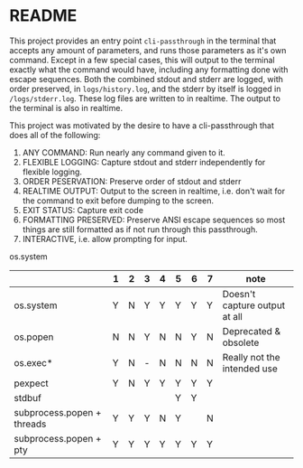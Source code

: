 # README

This project provides an entry point `cli-passthrough` in the terminal that accepts any amount of parameters, and runs those parameters as it's own command. Except in a few special cases, this will output to the terminal exactly what the command would have, including any formatting done with escape sequences. Both the combined stdout and stderr are logged, with order preserved, in `logs/history.log`, and the stderr by itself is logged in `/logs/stderr.log`. These log files are written to in realtime. The output to the terminal is also in realtime.

This project was motivated by the desire to have a cli-passthrough that does all of the following:

1. ANY COMMAND: Run nearly any command given to it.
2. FLEXIBLE LOGGING: Capture stdout and stderr independently for flexible logging.
3. ORDER PESERVATION: Preserve order of stdout and stderr
4. REALTIME OUTPUT: Output to the screen in realtime, i.e. don't wait for the command to exit before dumping to the screen.
5. EXIT STATUS: Capture exit code
6. FORMATTING PRESERVED: Preserve ANSI escape sequences so most things are still formatted as if not run through this passthrough.
7. INTERACTIVE, i.e. allow prompting for input.

os.system

|                              | 1 | 2 | 3 | 4 | 5 | 6 | 7 | note |
|------------------------------|---|---|---|---|---|---|---|------|
| os.system                    | Y | N | Y | Y | Y | Y | Y | Doesn't capture output at all |
| os.popen                     | N | N | Y | N | N | Y | N | Deprecated & obsolete |
| os.exec*                     | Y | N | - | N | N | N | N | Really not the intended use |
| pexpect                      | Y | N | Y | Y | Y | Y | Y |     |
| stdbuf                       |   |   |   |   | Y | Y |   |     |
| subprocess.popen + threads   | Y | Y | Y | N | Y |   | N |     |
| subprocess.popen + pty       | Y | Y | Y | Y | Y | Y | Y |     |
